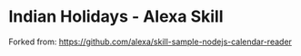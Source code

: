 # Indian Holidays - Alexa Skill

Forked from: https://github.com/alexa/skill-sample-nodejs-calendar-reader